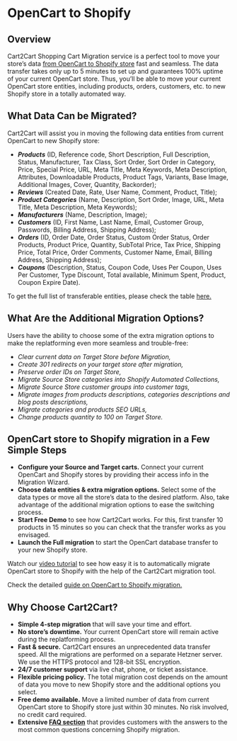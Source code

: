 # OpenCart to Shopify
## Overview
Cart2Cart Shopping Cart Migration service is a perfect tool to move your store’s data [from OpenCart to Shopify store](https://www.shopping-cart-migration.com/shopping-cart-migration-options/1074-opencart-to-shopify-migration?utm_source=github.com&utm_medium=referral&utm_term=opencart-shopify&utm_campaign=optimized-page) fast and seamless. The data transfer takes only up to 5 minutes to set up and guarantees 100% uptime of your current OpenCart store. Thus, you’ll be able to move your current OpenCart store entities, including products, orders, customers, etc. to new Shopify store in a totally automated way.

## What Data Can be Migrated?
Cart2Cart will assist you in moving the following data entities from current OpenCart to new Shopify store:
* **_Products_** (ID, Reference code, Short Description, Full Description, Status, Manufacturer, Tax Class, Sort Order, Sort Order in Category, Price, Special Price, URL, Meta Title, Meta Keywords, Meta Description, Attributes, Downloadable Products, Product Tags, Variants, Base Image, Additional Images, Cover, Quantity, Backorder);
* **_Reviews_** (Created Date, Rate, User Name, Comment, Product, Title);
* **_Product Categories_** (Name, Description, Sort Order, Image, URL, Meta Title, Meta Description, Meta Keywords);
* **_Manufacturers_** (Name, Description, Image);
* **_Customers_** (ID, First Name, Last Name, Email, Customer Group, Passwords, Billing Address, Shipping Address);
* **_Orders_** (ID, Order Date, Order Status, Custom Order Status, Order Products, Product Price, Quantity, SubTotal Price, Tax Price, Shipping Price, Total Price, Order Comments, Customer Name, Email, Billing Address, Shipping Address);
* **_Coupons_** (Description, Status, Coupon Code, Uses Per Coupon, Uses Per Customer, Type Discount, Total available, Minimum Spent, Product, Coupon Expire Date).


To get the full list of transferable entities, please check the table [here.](https://www.shopping-cart-migration.com/shopping-cart-migration-options/1074-opencart-to-shopify-migration?utm_source=github.com&utm_medium=referral&utm_term=opencart-shopify&utm_campaign=optimized-page)

## What Are the Additional Migration Options?
Users have the ability to choose some of the extra migration options to make the replatforming even more seamless and trouble-free:
* _Clear current data on Target Store before Migration,_
* _Create 301 redirects on your target store after migration,_
* _Preserve order IDs on Target Store,_
* _Migrate Source Store categories into Shopify Automated Collections,_
* _Migrate Source Store customer groups into customer tags,_
* _Migrate images from products descriptions, categories descriptions and blog posts descriptions,_
* _Migrate categories and products SEO URLs,_
* _Change products quantity to 100 on Target Store._

## OpenCart store to Shopify migration in a Few Simple Steps
* **Configure your Source and Target carts.** Connect your current OpenCart and Shopify stores by providing their access info in the Migration Wizard.
* **Choose data entities & extra migration options.** Select some of the data types or move all the store’s data to the desired platform. Also, take advantage of the additional migration options to ease the switching process.
* **Start Free Demo** to see how Cart2Cart works. For this, first transfer 10 products in 15 minutes so you can check that the transfer works as you envisaged.
* **Launch the Full migration** to start the OpenCart database transfer to your new Shopify store.


Watch our [video tutorial](https://www.youtube.com/watch?v=ILN8GbJxUK4?utm_source=github.com&utm_medium=referral&utm_term=opencart-shopify&utm_campaign=optimized-page) to see how easy it is to automatically migrate OpenCart store to Shopify with the help of the Cart2Cart migration tool.

Check the detailed [guide on OpenCart to Shopify migration.](https://www.shopping-cart-migration.com/migration-guides/top-reasons-for-migration-from-opencart-to-shopify-and-how-to-do-it-right?utm_source=github.com&utm_medium=referral&utm_term=opencart-shopify&utm_campaign=optimized-page) 

## Why Choose Cart2Cart?
* **Simple 4-step migration** that will save your time and effort.
* **No store’s downtime.** Your current OpenCart store will remain active during the replatforming process.
* **Fast & secure.** Cart2Cart ensures an unprecedented data transfer speed. All the migrations are performed on a separate Hetzner server. We use the HTTPS protocol and 128-bit SSL encryption.
* **24/7 customer support** via live chat, phone, or ticket assistance.
* **Flexible pricing policy.** The total migration cost depends on the amount of data you move to new Shopify store and the additional options you select.
* **Free demo available.** Move a limited number of data from current OpenCart store to Shopify store just within 30 minutes. No risk involved, no credit card required.
* **Extensive [FAQ section](https://www.shopping-cart-migration.com/faq/22-shopify?utm_source=github.com&utm_medium=referral&utm_term=opencart-shopify&utm_campaign=optimized-page)** that provides customers with the answers to the most common questions concerning Shopify migration.

